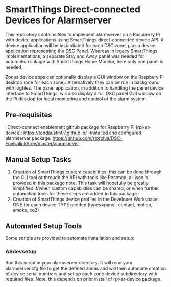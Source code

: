 # SmartThings Direct-connected Devices for Alarmserver

This repository contains files to implement alarmserver on a Raspberry Pi with device applications using SmartThings direct-connected device API.  A device application will be instantiated for each DSC zone, plus a device application representing the DSC Panel.  Whereas in legacy SmartThings implementations, a separate Stay and Away panel was needed for automation linkage with SmartThings Home Monitor, here only one panel is needed.

Zones device apps can optionally display a GUI window on the Raspbery Pi desktop (one for each zone).  Alternatively they can be run in background with logfiles.
The panel application, in addition to handling the panel device interface to SmartThings, will also display a full DSC panel GUI window on the Pi desktop for local monitoring and control of the alarm system.

## Pre-requisites
-Direct-connect enablement github package for Raspberry Pi (rpi-st-device): https://toddaustin07.github.io/
-Installed and configured alarmserver package: https://github.com/rtorchia/DSC-Envisalink/tree/master/alarmserver

## Manual Setup Tasks
1) Creation of SmartThings custom capabilities: this can be done through the CLI tool or through the API with tools like Postman; all json is provided in this package
note: This task will hopefully be greatly simplified if/when custom capabilities can be shared; or when further automation tools for these steps are added to this package
2) Creation of SmartThings device profiles in the Developer Workspace: ONE for each device TYPE needed (types=panel, contact, motion, smoke, co2)

## Automated Setup Tools
Some scripts are provided to automate installation and setup:

### ASdevsetup
Run this script in your alarmserver directory.  It will read your alarmserver.cfg file to get the defined zones and will then automate creation of device serial numbers and set up each zone device subdirectory with required files.  Note: this depends on prior install of rpi-st-device package.


